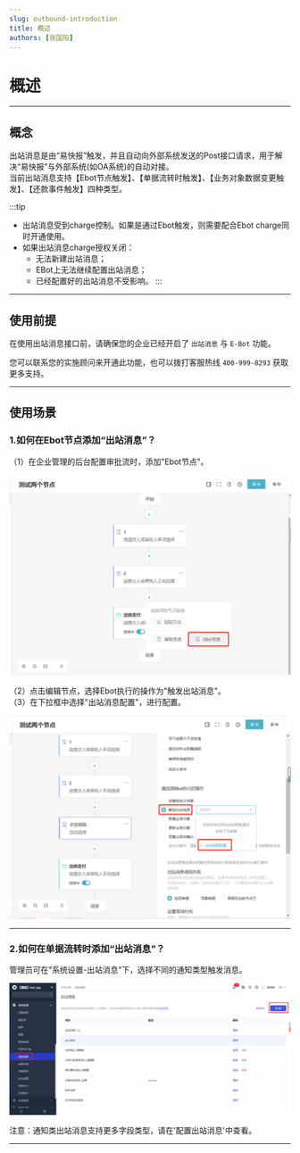 ```yaml
---
slug: outbound-introduction
title: 概述
authors: [张国阳]
---
```


# 概述

---
## 概念
出站消息是由“易快报”触发，并且自动向外部系统发送的Post接口请求，用于解决“易快报”与外部系统(如OA系统)的自动对接。<br/>
当前出站消息支持【Ebot节点触发】、【单据流转时触发】、【业务对象数据变更触发】、【还款事件触发】四种类型。

:::tip
- 出站消息受到charge控制。如果是通过Ebot触发，则需要配合Ebot charge同时开通使用。
- 如果出站消息charge授权关闭：
  - 无法新建出站消息；
  - EBot上无法继续配置出站消息；
  - 已经配置好的出站消息不受影响。
:::

---
## 使用前提
在使用出站消息接口前，请确保您的企业已经开启了 `出站消息` 与 `E-Bot` 功能。

您可以联系您的实施顾问来开通此功能，也可以拨打客服热线 `400-999-8293` 获取更多支持。

---
## 使用场景
### 1.如何在Ebot节点添加“出站消息”？

（1）在企业管理的后台配置审批流时，添加"Ebot节点"。

![image](images/addEbot.png)

（2）点击编辑节点，选择Ebot执行的操作为"触发出站消息"。<br/>
（3）在下拉框中选择"出站消息配置"，进行配置。

![image](images/ebotConfig.png)

---
### 2.如何在单据流转时添加“出站消息”？

管理员可在"系统设置-出站消息"下，选择不同的通知类型触发消息。

![image](images/createOutbound.png)

注意：通知类出站消息支持更多字段类型，请在'配置出站消息'中查看。

---



